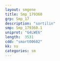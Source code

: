 ```yaml
---
layout: smgene
title: Smp_179360
grp: Smp_17
description: "sortilin"
smp: Smp_179360.1
uniprot: "G4LWE6"
length:  3531
cdd: "smart00602"
kk: ns
categories: sm
---
```


